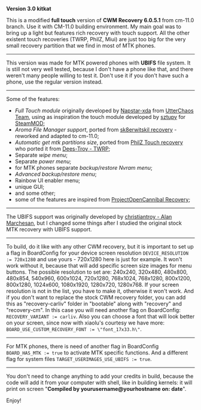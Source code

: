 **Version 3.0 kitkat**

This is a modified **full touch** version of **CWM Recovery 6.0.5.1** from cm-11.0 branch. Use it with CM-11.0 building environment.
My main goal was to bring up a light but features rich recovery with touch support. All the other existent touch recoveries (TWRP, PhilZ, Miui) are just too big for the very small recovery partition that we find in most of MTK phones.
____

This version was made for MTK powered phones with **UBIFS** file system. It is still not very well tested, because I don't have a phone like that, and there  weren't many people willing to test it. Don't use it if you don't have such a phone, use the regular version instead.
____

Some of the features:
- *Full Touch module* originally developed by [Napstar-xda](https://github.com/Napstar-xda/android_bootable_recovery/tree/cm-10.1) from [UtterChaos Team](http://forum.xda-developers.com/showthread.php?t=1485829), using as inspiration the touch module developed by [sztupy](https://github.com/sztupy) for [SteamMOD](https://github.com/SteamMOD);
- *Aroma File Manager support*, ported from [sk8erwitskil recovery](https://github.com/sk8erwitskil) - reworked and adapted to cm-11.0;
- *Automatic get mtk partitions size*, ported from [PhilZ Touch recovery](https://github.com/PhilZ-cwm6/philz_touch_cwm6) who ported it from [Dees-Troy - TWRP](https://github.com/TeamWin/Team-Win-Recovery-Project);
- Separate *wipe menu*;
- Separate *power menu*;
- for MTK phones separate *backup/restore Nvram menu*;
- *Advanced backup/restore menu*;
- Rainbow UI enabler menu;
- unique GUI;
- and some other;
- some of the features are inspired from [ProjectOpenCannibal Recovery](https://github.com/ProjectOpenCannibal/android_bootable_recovery);

____

The UBIFS support was originally developed by [christiantroy - Alan Marchesan](https://github.com/christiantroy), but I changed some things after I studied the original stock MTK recovery with UBIFS support.
____

To build, do it like with any other CWM recovery, but it is important to set up a flag in BoardConfig for your device screen resolution `DEVICE_RESOLUTION := 720x1280` and use yours - 720x1280 here is just for example. It won't work without it, because that will add specific screen size images for menu buttons. The possible resolution to set are: 240x240, 320x480, 480x800, 480x854, 540x960, 600x1024, 720x1280, 768x1024, 768x1280, 800x1200, 800x1280, 1024x600, 1080x1920, 1280x720, 1280x768. If your screen resolution is not in the list, you have to make it, otherwise it won't work. And if you don't want to replace the stock CWM recovery folder, you can add this as "recovery-carliv" folder in "bootable" along with "recovery" and "recovery-cm". In this case you will need another flag on BoardConfig: `RECOVERY_VARIANT := carliv`.
Also you can choose a font that will look better on your screen, since now with xiaolu's courtesy we have more: `BOARD_USE_CUSTOM_RECOVERY_FONT := \"font_17x33.h\"`.
____

For MTK phones, there is need of another flag in BoardConfig `BOARD_HAS_MTK := true` to activate MTK specific functions. And a different flag for system files `TARGET_USERIMAGES_USE_UBIFS := true`.
____

You don't need to change anything to add your credits in build, because the code will add it from your computer with shell, like in building kernels: it will print on screen "**Compiled by yourusername@yourhostname on: date**".

Enjoy!
